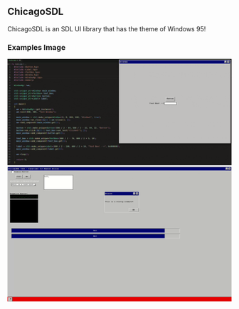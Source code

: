 ## ChicagoSDL

ChicagoSDL is an SDL UI library that has the theme of Windows 95!

### Examples Image
![image](./api_example.gif)
![image](./example_image.gif)
